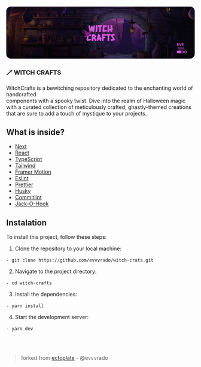 <p align="center">
  <img src="cover.png" width="1200">
</p>

### 🪄 WITCH CRAFTS

WitchCrafts is a bewitching repository dedicated to the enchanting world of handcrafted<br> components with a spooky twist. Dive into the realm of Halloween magic with a curated collection of meticulously crafted, ghastly-themed creations that are sure to add a touch of mystique to your projects.

## What is inside?

-   [Next](https://nextjs.org/docs)
-   [React](https://reactjs.org)
-   [TypeScript](https://www.typescriptlang.org)
-   [Tailwind](https://tailwindcss.com/)
-   [Framer Motion](https://www.framer.com/motion/)
-   [Eslint](https://eslint.org)
-   [Prettier](https://prettier.io)
-   [Husky](https://github.com/typicode/husky)
-   [Commitlint](https://commitlint.js.org/#/)
-   [Jack-O-Hook](https://github.com/evvvrado/jack-o-hook)

## Instalation

To install this project, follow these steps:

1. Clone the repository to your local machine:

```
- git clone https://github.com/evvvrado/witch-crats.git
```

2. Navigate to the project directory:

```
- cd witch-crafts
```

3. Install the dependencies:

```
- yarn install
```

4. Start the development server:

```
- yarn dev
```

<br>
<br>

> forked from [ectoplate](https://github.com/evvvrado/ectoplate) - @evvvrado
